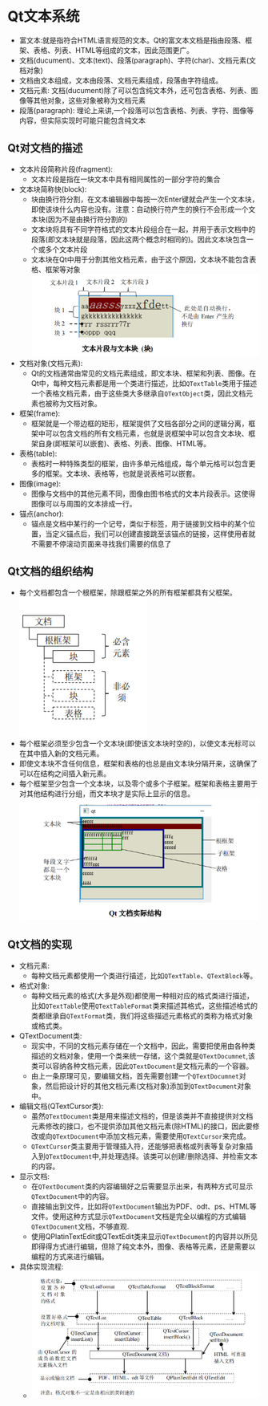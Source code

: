 # Qt文本系统

* 富文本:就是指符合HTML语言规范的文本。Qt的富文本文档是指由段落、框架、表格、列表、HTML等组成的文本，因此范围更广。
* 文档(ducument)、文本(text)、段落(paragraph)、字符(char)、文档元素(文档对象)
* 文档由文本组成，文本由段落、文档元素组成，段落由字符组成。
* 文档元素: 文档(ducument)除了可以包含纯文本外，还可包含表格、列表、图像等其他对象，这些对象被称为文档元素
* 段落(paragraph): 理论上来讲,一个段落可以包含表格、列表、字符、图像等内容，但实际实现时可能只能包含纯文本

## Qt对文档的描述

* 文本片段简称片段(fragment):
    * 文本片段是指在一块文本中具有相同属性的一部分字符的集合
* 文本块简称快(block):
    * 块由换行符分割，在文本编辑器中每按一次Enter键就会产生一个文本块，即使该块什么内容也没有。注意：自动换行符产生的换行不会形成一个文本块(因为不是由换行符分割的)
    * 文本块将具有不同字符格式的文本片段组合在一起，并用于表示文档中的段落(即文本块就是段落，因此这两个概念时相同的)。因此文本块包含一个或多个文本片段
    * 文本块在Qt中用于分割其他文档元素，由于这个原因，文本块不能包含表格、框架等对象![文本片段与文本块 (块)](images/Qt_block_fragment.png)
* 文档对象(文档元素):
    * Qt的文档通常由常见的文档元素组成，即文本块、框架和列表、图像。在Qt中，每种文档元素都是用一个类进行描述，比如`QTextTable`类用于描述一个表格文档元素，由于这些类大多继承自`QTextObject`类，因此文档元素也被称为文档对象。
* 框架(frame):
    * 框架就是一个带边框的矩形，框架提供了文档各部分之间的逻辑分离，框架中可以包含文档的所有文档元素，也就是说框架中可以包含文本块、框架自身(即框架可以嵌套)、表格、列表、图像、HTML等。 
* 表格(table):
    * 表格时一种特殊类型的框架，由许多单元格组成，每个单元格可以包含更多的框架。文本块、表格等，也就是说表格可以嵌套。
* 图像(image):
    * 图像与文档中的其他元素不同，图像由图书格式的文本片段表示。这使得图像可以与周围的文本排成一行。
* 锚点(anchor):
    * 锚点是文档中某行的一个记号，类似于标签，用于链接到文档中的某个位置，当定义锚点后，我们可以创建直接跳至该锚点的链接，这样使用者就不需要不停滚动页面来寻找我们需要的信息了

## Qt文档的组织结构

* 每个文档都包含一个根框架，除跟框架之外的所有框架都具有父框架。![](images/Qt_ducument_frame_block.png)
* 每个框架必须至少包含一个文本块(即使该文本块时空的)，以使文本光标可以在其中插入新的文档元素。
* 即使文本块不含任何信息，框架和表格的也总是由文本块分隔开来，这确保了可以在结构之间插入新元素。
* 每个框架至少包含一个文本块，以及零个或多个子框架。框架和表格主要用于对其他结构进行分组，而文本块才是实际上显示的信息。![](images/Qt%20文档实际结构.png)

## Qt文档的实现

* 文档元素:
    * 每种文档元素都使用一个类进行描述，比如`QTextTable`、`QTextBlock`等。
* 格式对象:
    * 每种文档元素的格式(大多是外观)都使用一种相对应的格式类进行描述，比如`QTextTable`使用`QTextTableFormat`类来描述其格式，这些描述格式的类都继承自`QTextFormat`类，我们将这些描述元素格式的类称为格式对象或格式类。
* QTextDocument类:
    * 现实中，不同的文档元素存储在一个文档中，因此，需要把使用由各种类描述的文档对象，使用一个类来统一存储，这个类就是`QTextDocumnet`,该类可以容纳各种文档元素，因此`QTextDocument`是文档元素的一个容器。
    * 由上一条原理可见，要编辑文档，首先需要创建一个`QTextDocumnet`对象，然后把设计好的其他文档元素(文档对象)添加到`QTextDocument`对象中。
* 编辑文档(QTextCursor类):
    * 虽然`QTextDocument`类是用来描述文档的，但是该类并不直接提供对文档元素修改的接口，也不提供添加其他文档元素(除HTML)的接口，因此要修改或向`QTextDocument`中添加文档元素，需要使用`QTextCursor`来完成。
    * `QTextCursor`类主要用于管理插入符，还能够把表格或列表等复杂对象插入到`QTextDocument`中,并处理选择。该类可以创建/删除选择、并检索文本的内容。
* 显示文档:
    * 在`QTextDocument`类的内容编辑好之后需要显示出来，有两种方式可显示`QTextDocument`中的内容。
    * 直接输出到文件，比如将`QTextDocument`输出为PDF、odt、ps、HTML等文件。使用这种方式显示`QTextDocument`文档是完全以编程的方式编辑`QTextDocument`文档，不够直观.
    * 使用QPlatinTextEdit或QTextEdit类来显示`QTextDocument`的内容并以所见即得得方式进行编辑，但除了纯文本外，图像、表格等元素，还是需要以编程的方式来进行编辑。
* 具体实现流程:
    * ![](images/Qt文档编辑流程图.png)
  